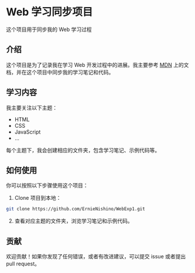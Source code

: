 # Web 学习同步项目

这个项目用于同步我的 Web 学习过程


## 介绍

这个项目是为了记录我在学习 Web 开发过程中的进展。我主要参考 [MDN](https://developer.mozilla.org/zh-CN/docs) 上的文档，并在这个项目中同步我的学习笔记和代码。

## 学习内容

我主要关注以下主题：

- HTML
- CSS
- JavaScript
- ...

每个主题下，我会创建相应的文件夹，包含学习笔记、示例代码等。

## 如何使用

你可以按照以下步骤使用这个项目：

1. Clone 项目到本地：

```bash
git clone https://github.com/ErnieNishino/WebExp1.git
```

2. 查看对应主题的文件夹，浏览学习笔记和示例代码。

## 贡献

欢迎贡献！如果你发现了任何错误，或者有改进建议，可以提交 issue 或者提出 pull request。


```